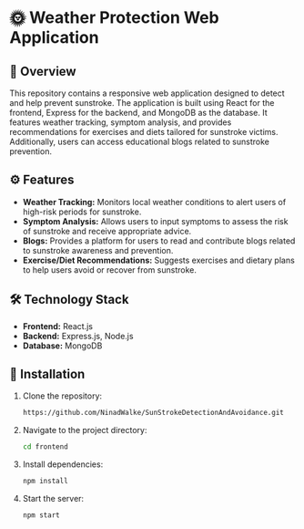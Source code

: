 # 🌞 Weather Protection Web Application

## 📝 Overview

This repository contains a responsive web application designed to detect and help prevent sunstroke. The application is built using React for the frontend, Express for the backend, and MongoDB as the database. It features weather tracking, symptom analysis, and provides recommendations for exercises and diets tailored for sunstroke victims. Additionally, users can access educational blogs related to sunstroke prevention.

## ⚙️ Features

- **Weather Tracking:** Monitors local weather conditions to alert users of high-risk periods for sunstroke.
- **Symptom Analysis:** Allows users to input symptoms to assess the risk of sunstroke and receive appropriate advice.
- **Blogs:** Provides a platform for users to read and contribute blogs related to sunstroke awareness and prevention.
- **Exercise/Diet Recommendations:** Suggests exercises and dietary plans to help users avoid or recover from sunstroke.

## 🛠️ Technology Stack

- **Frontend:** React.js
- **Backend:** Express.js, Node.js
- **Database:** MongoDB

## 🚀 Installation

1. Clone the repository:
   ```bash
   https://github.com/NinadWalke/SunStrokeDetectionAndAvoidance.git
   ```
2. Navigate to the project directory:
    ```bash
    cd frontend
    ```
3. Install dependencies:
   ```bash
   npm install
   ```
4. Start the server:
   ```bash
   npm start
   ```
